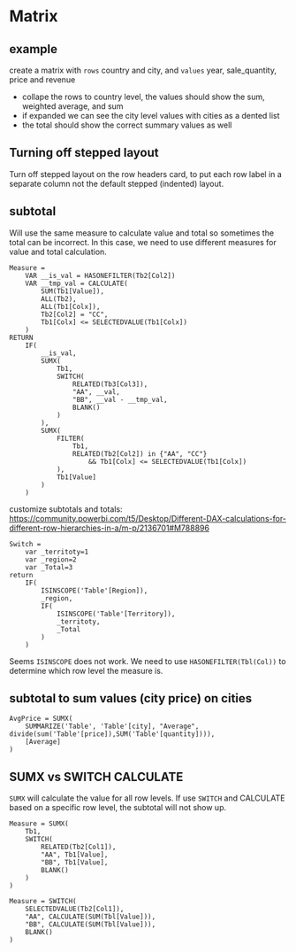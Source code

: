 # Matrix

## example
create a matrix with `rows` country and city, and `values` year, sale_quantity, price and revenue
- collape the rows to country level, the values should show the sum, weighted average, and sum
- if expanded we can see the city level values with cities as a dented list
- the total should show the correct summary values as well
  
## Turning off stepped layout
Turn off stepped layout on the row headers card, to put each row label in a separate column not the default stepped (indented) layout.

## subtotal
Will use the same measure to calculate value and total so sometimes the total can be incorrect. In this case, we need to use different measures for value and total calculation.
```
Measure = 
    VAR __is_val = HASONEFILTER(Tb2[Col2])
    VAR __tmp_val = CALCULATE(
        SUM(Tb1[Value]), 
        ALL(Tb2),
        ALL(Tb1[Colx]),        
        Tb2[Col2] = "CC",
        Tb1[Colx] <= SELECTEDVALUE(Tb1[Colx])
    )    
RETURN    
    IF(
        __is_val,
        SUMX(
            Tb1,
            SWITCH(
                RELATED(Tb3[Col3]),
                "AA", __val,
                "BB", __val - __tmp_val,
                BLANK()
            )
        ),
        SUMX(
            FILTER(
                Tb1, 
                RELATED(Tb2[Col2]) in {"AA", "CC"}
                    && Tb1[Colx] <= SELECTEDVALUE(Tb1[Colx])
            ),
            Tb1[Value]
        )
    )
```

customize subtotals and totals:
https://community.powerbi.com/t5/Desktop/Different-DAX-calculations-for-different-row-hierarchies-in-a/m-p/2136701#M788896
```
Switch = 
    var _territoty=1
    var _region=2
    var _Total=3
return 
    IF(
        ISINSCOPE('Table'[Region]),
        _region,
        IF(
            ISINSCOPE('Table'[Territory]), 
            _territoty, 
            _Total
        )
    )
```

Seems `ISINSCOPE` does not work. We need to use `HASONEFILTER(Tbl(Col))` to determine which row level the measure is.

## subtotal to sum values (city price) on cities
```
AvgPrice = SUMX(
    SUMMARIZE('Table', 'Table'[city], "Average", divide(sum('Table'[price]),SUM('Table'[quantity]))),
    [Average]
)
```

## SUMX vs SWITCH CALCULATE
`SUMX` will calculate the value for all row levels. If use `SWITCH` and CALCULATE based on a specific row level, the subtotal will not show up.
```
Measure = SUMX(
    Tb1,
    SWITCH(
        RELATED(Tb2[Col1]),
        "AA", Tb1[Value],
        "BB", Tb1[Value],
        BLANK()
    )
)

Measure = SWITCH(
    SELECTEDVALUE(Tb2[Col1]),
    "AA", CALCULATE(SUM(Tbl[Value])),
    "BB", CALCULATE(SUM(Tbl[Value])),
    BLANK()
)
```
